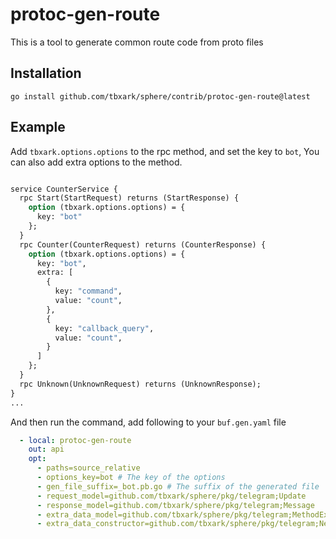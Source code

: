 # protoc-gen-route

This is a tool to generate common route code from proto files

## Installation

```shell
go install github.com/tbxark/sphere/contrib/protoc-gen-route@latest
```

## Example

Add `tbxark.options.options` to the rpc method, and set the key to `bot`, You can also add extra options to the method.

```proto

service CounterService {
  rpc Start(StartRequest) returns (StartResponse) {
    option (tbxark.options.options) = {
      key: "bot"
    };
  }
  rpc Counter(CounterRequest) returns (CounterResponse) {
    option (tbxark.options.options) = {
      key: "bot",
      extra: [
        {
          key: "command",
          value: "count",
        },
        {
          key: "callback_query",
          value: "count",
        }
      ]
    };
  }
  rpc Unknown(UnknownRequest) returns (UnknownResponse);
}
...
```

And then run the command, add following to your `buf.gen.yaml` file

```yaml
  - local: protoc-gen-route
    out: api
    opt:
      - paths=source_relative
      - options_key=bot # The key of the options
      - gen_file_suffix=_bot.pb.go # The suffix of the generated file
      - request_model=github.com/tbxark/sphere/pkg/telegram;Update
      - response_model=github.com/tbxark/sphere/pkg/telegram;Message
      - extra_data_model=github.com/tbxark/sphere/pkg/telegram;MethodExtraData
      - extra_data_constructor=github.com/tbxark/sphere/pkg/telegram;NewMethodExtraData
```
